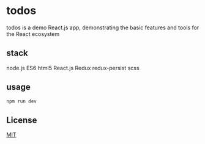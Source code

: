 # todos

todos is a demo React.js app, demonstrating the basic features and tools for the React ecosystem

## stack
node.js ES6 html5 React.js Redux redux-persist scss

## usage

```javascript
npm run dev
```



## License
[MIT](https://choosealicense.com/licenses/mit/)
